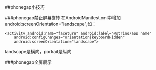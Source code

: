 ##phonegap小技巧

###phonegap禁止屏幕旋转
在AndroidManifest.xml中增加android:screenOrientation="landscape",如：

	<activity android:name="faceturn" android:label="@string/app_name" 
		android:configChanges="orientation|keyboardHidden"
		android:screenOrientation="landscape">

landscape是横向，portrait是纵向

###phonegap全屏展示
